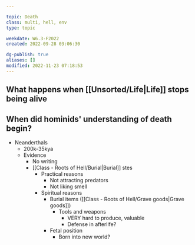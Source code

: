 ---
topic: Death
class: multi, hell, env
type: topic

weekdate: W6.3-F2022
created: 2022-09-28 03:06:30

dg-publish: true
aliases: []
modified: 2022-11-23 07:18:53
---

## What happens when [[Unsorted/Life\|Life]] stops being alive



## When did hominids' understanding of death begin?
- Neanderthals
	- 200k-35kya
	- Evidence
		- No writing
		- [[Class - Roots of Hell/Burial\|Burial]] stes
			- Practical reasons
				- Not attracting predators
				- Not liking smell
			- Spiritual reasons
				- Burial items ([[Class - Roots of Hell/Grave goods\|Grave goods]])
					- Tools and weapons
						- VERY hard to produce, valuable
						- Defense in afterlife?
				- Fetal position
					- Born into new world?